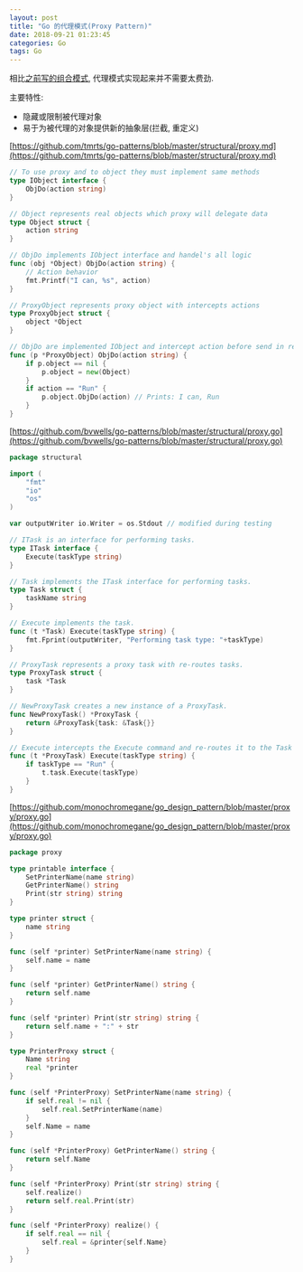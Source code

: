 ```yaml
---
layout: post
title: "Go 的代理模式(Proxy Pattern)"
date: 2018-09-21 01:23:45
categories: Go
tags: Go
---
```


<!--more-->

相比[之前写的组合模式](https://xguox.me/go-composite-design-pattern.html), 代理模式实现起来并不需要太费劲.

主要特性:

- 隐藏或限制被代理对象
- 易于为被代理的对象提供新的抽象层(拦截, 重定义)

[https://github.com/tmrts/go-patterns/blob/master/structural/proxy.md](https://github.com/tmrts/go-patterns/blob/master/structural/proxy.md)

```go
// To use proxy and to object they must implement same methods
type IObject interface {
    ObjDo(action string)
}

// Object represents real objects which proxy will delegate data
type Object struct {
    action string
}

// ObjDo implements IObject interface and handel's all logic
func (obj *Object) ObjDo(action string) {
    // Action behavior
    fmt.Printf("I can, %s", action)
}

// ProxyObject represents proxy object with intercepts actions
type ProxyObject struct {
    object *Object
}

// ObjDo are implemented IObject and intercept action before send in real Object
func (p *ProxyObject) ObjDo(action string) {
    if p.object == nil {
        p.object = new(Object)
    }
    if action == "Run" {
        p.object.ObjDo(action) // Prints: I can, Run
    }
}
```

[https://github.com/bvwells/go-patterns/blob/master/structural/proxy.go](https://github.com/bvwells/go-patterns/blob/master/structural/proxy.go)

```go
package structural

import (
	"fmt"
	"io"
	"os"
)

var outputWriter io.Writer = os.Stdout // modified during testing

// ITask is an interface for performing tasks.
type ITask interface {
	Execute(taskType string)
}

// Task implements the ITask interface for performing tasks.
type Task struct {
	taskName string
}

// Execute implements the task.
func (t *Task) Execute(taskType string) {
	fmt.Fprint(outputWriter, "Performing task type: "+taskType)
}

// ProxyTask represents a proxy task with re-routes tasks.
type ProxyTask struct {
	task *Task
}

// NewProxyTask creates a new instance of a ProxyTask.
func NewProxyTask() *ProxyTask {
	return &ProxyTask{task: &Task{}}
}

// Execute intercepts the Execute command and re-routes it to the Task Execute command.
func (t *ProxyTask) Execute(taskType string) {
	if taskType == "Run" {
		t.task.Execute(taskType)
	}
}
```

[https://github.com/monochromegane/go_design_pattern/blob/master/proxy/proxy.go](https://github.com/monochromegane/go_design_pattern/blob/master/proxy/proxy.go)

```go
package proxy

type printable interface {
	SetPrinterName(name string)
	GetPrinterName() string
	Print(str string) string
}

type printer struct {
	name string
}

func (self *printer) SetPrinterName(name string) {
	self.name = name
}

func (self *printer) GetPrinterName() string {
	return self.name
}

func (self *printer) Print(str string) string {
	return self.name + ":" + str
}

type PrinterProxy struct {
	Name string
	real *printer
}

func (self *PrinterProxy) SetPrinterName(name string) {
	if self.real != nil {
		self.real.SetPrinterName(name)
	}
	self.Name = name
}

func (self *PrinterProxy) GetPrinterName() string {
	return self.Name
}

func (self *PrinterProxy) Print(str string) string {
	self.realize()
	return self.real.Print(str)
}

func (self *PrinterProxy) realize() {
	if self.real == nil {
		self.real = &printer{self.Name}
	}
}

```